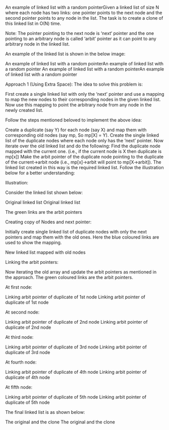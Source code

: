 An example of linked list with a random pointerGiven a linked list of size N where each node has two links: one pointer points to the next node and the second pointer points to any node in the list. The task is to create a clone of this linked list in O(N) time. 

Note: The pointer pointing to the next node is ‘next‘ pointer and the one pointing to an arbitrary node is called ‘arbit’ pointer as it can point to any arbitrary node in the linked list. 

An example of the linked list is shown in the below image:

An example of linked list with a random pointerAn example of linked list with a random pointer
An example of linked list with a random pointerAn example of linked list with a random pointer

Approach 1 (Using Extra Space): The idea to solve this problem is: 


First create a single linked list with only the ‘next’ pointer and use a mapping to map the new nodes to their corresponding nodes in the given linked list. Now use this mapping to point the arbitrary node from any node in the newly created list. 

Follow the steps mentioned beloved to implement the above idea:

Create a duplicate (say Y) for each node (say X) and map them with corresponding old nodes (say mp, So mp[X] = Y).
Create the single linked list of the duplicate nodes where each node only has the ‘next’ pointer.
Now iterate over the old linked list and do the following:
Find the duplicate node mapped with the current one. (i.e., if the current node is X then duplicate is mp[x])
Make the arbit pointer of the duplicate node pointing to the duplicate of the current->arbit node (i.e., mp[x]->arbit will point to mp[X->arbit]).
The linked list created in this way is the required linked list. 
Follow the illustration below for a better understanding:

Illustration:

Consider the linked list shown below:

Original linked list 
Original linked list 

The green links are the arbit pointers

Creating copy of Nodes and next pointer:

Initially create single linked list of duplicate nodes with only the next pointers and map them with the old ones. 
Here the blue coloured links are used to show the mapping.


New linked list mapped with old nodes

Linking the arbit pointers:

Now iterating the old array and update the arbit pointers as mentioned in the approach. The green coloured links are the arbit pointers.

At first node:

Linking arbit pointer of duplicate of 1st node
Linking arbit pointer of duplicate of 1st node

At second node:

Linking arbit pointer of duplicate of 2nd node
Linking arbit pointer of duplicate of 2nd node

At third node:

Linking arbit pointer of duplicate of 3rd node
Linking arbit pointer of duplicate of 3rd node

At fourth node:

Linking arbit pointer of duplicate of 4th node
Linking arbit pointer of duplicate of 4th node

At fifth node:

Linking arbit pointer of duplicate of 5th node
Linking arbit pointer of duplicate of 5th node

The final linked list is as shown below:

The original and the clone
The original and the clone
